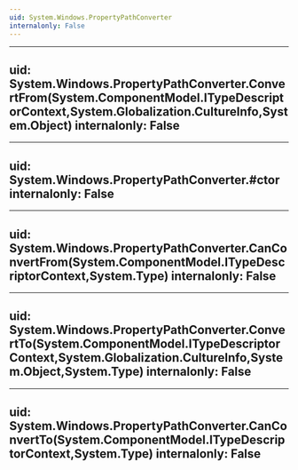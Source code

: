 ```yaml
---
uid: System.Windows.PropertyPathConverter
internalonly: False
---
```


---
uid: System.Windows.PropertyPathConverter.ConvertFrom(System.ComponentModel.ITypeDescriptorContext,System.Globalization.CultureInfo,System.Object)
internalonly: False
---

---
uid: System.Windows.PropertyPathConverter.#ctor
internalonly: False
---

---
uid: System.Windows.PropertyPathConverter.CanConvertFrom(System.ComponentModel.ITypeDescriptorContext,System.Type)
internalonly: False
---

---
uid: System.Windows.PropertyPathConverter.ConvertTo(System.ComponentModel.ITypeDescriptorContext,System.Globalization.CultureInfo,System.Object,System.Type)
internalonly: False
---

---
uid: System.Windows.PropertyPathConverter.CanConvertTo(System.ComponentModel.ITypeDescriptorContext,System.Type)
internalonly: False
---

